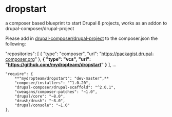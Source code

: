 # dropstart
a composer based blueprint to start Drupal 8 projects, works as an addon to drupal-composer/drupal-project

Please add in [drupal-composer/drupal-project](https://github.com/drupal-composer/drupal-project) to the composer.json the following:


"repositories": [
        {
            "type": "composer",
            "url": "https://packagist.drupal-composer.org"
        },
        **{**
            **"type": "vcs",**
            **"url": "https://github.com/mydropteam/dropstart"**
        **}**
    ],
    ...
    
    "require": {
        **"mydropteam/dropstart": "dev-master",**
        "composer/installers": "^1.0.20",
        "drupal-composer/drupal-scaffold": "^2.0.1",
        "cweagans/composer-patches": "~1.0",
        "drupal/core": "~8.0",
        "drush/drush": "~8.0",
        "drupal/console": "~1.0"
    },

